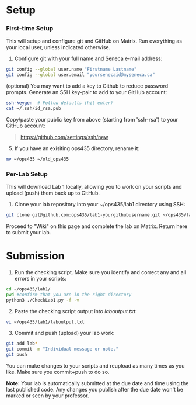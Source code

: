 # Setup
### First-time Setup
This will setup and configure git and GitHub on Matrix. Run everything as your local user, unless indicated otherwise.

1. Configure git with your full name and Seneca e-mail address:
```bash
git config --global user.name "Firstname Lastname"
git config --global user.email "yoursenecaid@myseneca.ca"
```
(optional) You may want to add a key to Github to reduce password prompts. Generate an SSH key-pair to add to your GitHub account:
```bash
ssh-keygen  # Follow defaults (hit enter)
cat ~/.ssh/id_rsa.pub
```
Copy/paste your public key from above (starting from 'ssh-rsa') to your GitHub account:
> https://github.com/settings/ssh/new

5. If you have an exisiting ops435 directory, rename it:
```bash
mv ~/ops435 ~/old_ops435
```
### Per-Lab Setup
This will download Lab 1 locally, allowing you to work on your scripts and upload (push) them back up to GitHub.

1. Clone your lab repository into your ~/ops435/lab1 directory using SSH:
```bash
git clone git@github.com:ops435/lab1-yourgithubusername.git ~/ops435/lab1/
```
Proceed to "Wiki" on this page and complete the lab on Matrix. Return here to submit your lab.

# Submission
1. Run the checking script. Make sure you identify and correct any and all errors in your scripts:
```bash
cd ~/ops435/lab1/
pwd #confirm that you are in the right directory
python3 ./CheckLab1.py -f -v
```
2. Paste the checking script output into *laboutput.txt*:
```bash
vi ~/ops435/lab1/laboutput.txt
```

3. Commit and push (upload) your lab work:
```bash
git add lab*
git commit -m "Individual message or note."
git push
```

You can make changes to your scripts and reupload as many times as you like. Make sure you commit+push to do so.

**Note:** Your lab is automatically submitted at the due date and time using the last published code. Any changes you publish after the due date won't be marked or seen by your professor.
